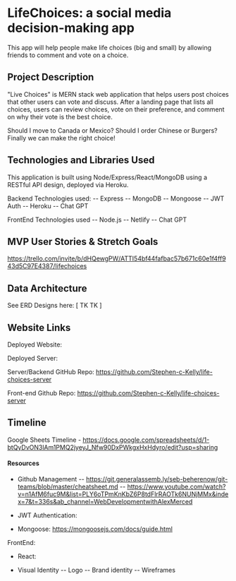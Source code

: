 # LifeChoices: a social media decision-making app
This app will help people make life choices (big and small) by allowing friends to comment and vote on a choice.  

## Project Description 
"Live Choices" is MERN stack web application that helps users post choices that other users can vote and discuss.  After a landing page that lists all choices, users can review choices, vote on their preference, and comment on why their vote is the best choice.  

Should I move to Canada or Mexico?  Should I order Chinese or Burgers?  Finally we can make the right choice!

## Technologies and Libraries Used
This application is built using Node/Express/React/MongoDB using a RESTful API design, deployed via Heroku.

Backend Technologies used:
-- Express
-- MongoDB
-- Mongoose
-- JWT Auth
-- Heroku
-- Chat GPT

FrontEnd Technologies used
-- Node.js
-- Netlify
-- Chat GPT

## MVP User Stories & Stretch Goals
https://trello.com/invite/b/dHQewgPW/ATTI54bf44fafbac57b671c60e1f4ff943d5C97E4387/lifechoices

## Data Architecture
See ERD Designs here: [ TK TK ]

## Website Links
Deployed Website: 

Deployed Server:

Server/Backend GitHub Repo: https://github.com/Stephen-c-Kelly/life-choices-server 

Front-end Github Repo: https://github.com/Stephen-c-Kelly/life-choices-server 

## Timeline
Google Sheets Timeline - https://docs.google.com/spreadsheets/d/1-btQyDvON3lAm1PMQ2jyeyJ_Nfw90DxPWkgxHxHdyro/edit?usp=sharing

#### Resources
- Github Management 
-- https://git.generalassemb.ly/seb-beherenow/git-teams/blob/master/cheatsheet.md 
-- https://www.youtube.com/watch?v=n1AfM6fuc9M&list=PLY6oTPmKnKbZ6P8tdFlrRAOTk6NUNjMMx&index=7&t=336s&ab_channel=WebDevelopmentwithAlexMerced

- JWT Authentication: 
- Mongoose: https://mongoosejs.com/docs/guide.html

FrontEnd: 
- React: 

- Visual Identity
-- Logo
-- Brand identity
-- Wireframes

